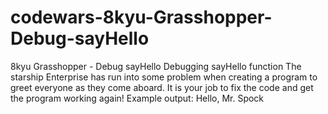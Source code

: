 # codewars-8kyu-Grasshopper-Debug-sayHello
8kyu Grasshopper - Debug sayHello    Debugging sayHello function The starship Enterprise has run into some problem when creating a program to greet everyone as they come aboard. It is your job to fix the code and get the program working again!  Example output:  Hello, Mr. Spock
